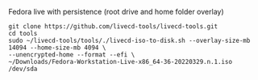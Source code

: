 Fedora live with persistence (root drive and home folder overlay)  
```
git clone https://github.com/livecd-tools/livecd-tools.git
cd tools
sudo ~/livecd-tools/tools/./livecd-iso-to-disk.sh --overlay-size-mb 14094 --home-size-mb 4094 \
--unencrypted-home --format --efi \
~/Downloads/Fedora-Workstation-Live-x86_64-36-20220329.n.1.iso /dev/sda
```
